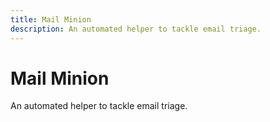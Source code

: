 ```yaml
---
title: Mail Minion 
description: An automated helper to tackle email triage.
---
```


# Mail Minion 

An automated helper to tackle email triage.